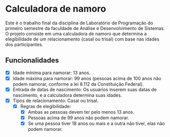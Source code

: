 # Calculadora de namoro

Este é o trabalho final da disciplina de Laboratório de Programação do primeiro semestre da faculdade de Análise e Desenvolvimento de Sistemas. 
O projeto consiste em uma calculadora de namoro que determina a elegibilidade de um relacionamento (casal ou trisal) com base nas idades dos participantes.

## Funcionalidades

- [x] Idade mínima para namorar: 13 anos.
- [x] Idade máxima para namorar: 99 anos (pessoas acima de 100 anos não podem namorar, conforme a lei 8.112 da Constituição Federal).
- [x] Entrada de datas de nascimento: Os usuários inserem suas datas de nascimento, e a calculadora determina suas idades.
- [x] Tipos de relacionamento: Casal ou trisal.
  - [x] Regras de elegibilidade:
     - [x] Ambas as pessoas devem ter pelo menos 13 anos.
     - [x] Pessoas acima de 99 anos não podem namorar.
     - [x] Se uma pessoa tiver 18 anos ou mais e a outra não tiver, elas não podem namorar.
